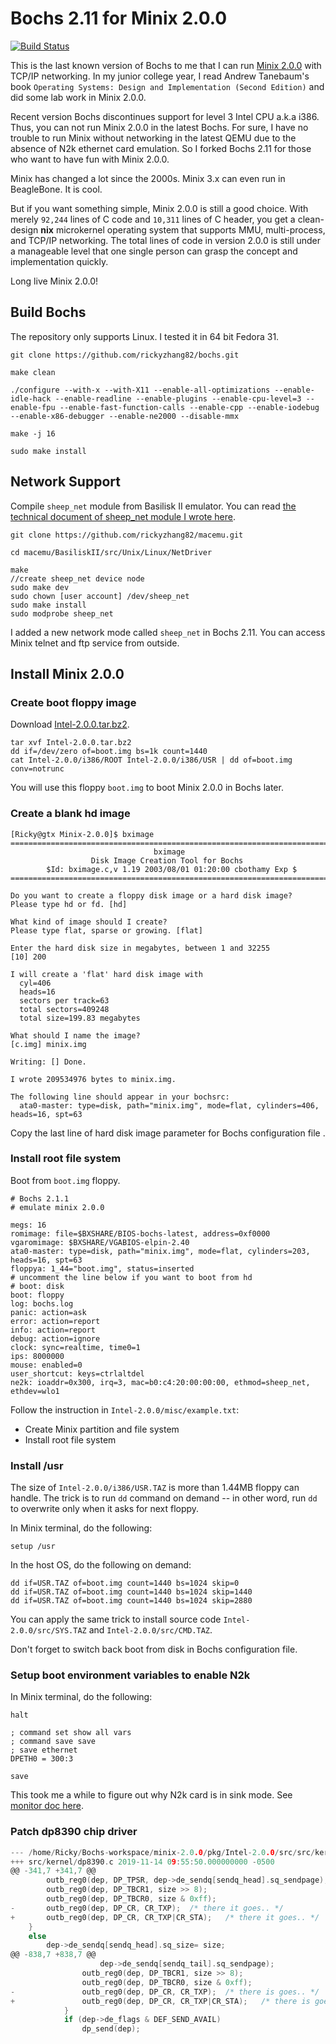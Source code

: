Bochs 2.11 for Minix 2.0.0
==========================

[![Build Status](https://api.cirrus-ci.com/github/rickyzhang82/bochs.svg)](https://cirrus-ci.com/github/rickyzhang82/bochs.svg)

This is the last known version of Bochs to me that I can run [Minix 2.0.0](http://download.minix3.org/previous-versions/Intel-2.0.0/) with TCP/IP networking. In my junior college year, I read Andrew Tanebaum's book `Operating Systems: Design and Implementation (Second Edition)` and did some lab work in Minix 2.0.0.

Recent version Bochs discontinues support for level 3 Intel CPU a.k.a i386. Thus, you can not run Minix 2.0.0 in the latest Bochs. For sure, I have no trouble to run Minix without networking in the latest QEMU due to the absence of N2k ethernet card emulation. So I forked Bochs 2.11 for those who want to have fun with Minix 2.0.0.

Minix has changed a lot since the 2000s. Minix 3.x can even run in BeagleBone. It is cool. 

But if you want something simple, Minix 2.0.0 is still a good choice. With merely `92,244` lines of C code and `10,311` lines of C header, you get a clean-design **nix** microkernel operating system that supports MMU, multi-process, and TCP/IP networking. The total lines of code in version 2.0.0 is still under a manageable level that one single person can grasp the concept and implementation quickly.

Long live Minix 2.0.0!


Build Bochs
-----------

The repository only supports Linux. I tested it in 64 bit Fedora 31.

```
git clone https://github.com/rickyzhang82/bochs.git

make clean

./configure --with-x --with-X11 --enable-all-optimizations --enable-idle-hack --enable-readline --enable-plugins --enable-cpu-level=3 --enable-fpu --enable-fast-function-calls --enable-cpp --enable-iodebug --enable-x86-debugger --enable-ne2000 --disable-mmx

make -j 16

sudo make install
```


Network Support
---------------

Compile `sheep_net` module from Basilisk II emulator. You can read [the technical document of sheep_net module I wrote here](https://github.com/rickyzhang82/macemu/tree/master/BasiliskII/src/Unix/Linux/NetDriver).

```
git clone https://github.com/rickyzhang82/macemu.git

cd macemu/BasiliskII/src/Unix/Linux/NetDriver

make
//create sheep_net device node
sudo make dev
sudo chown [user account] /dev/sheep_net
sudo make install
sudo modprobe sheep_net

```

I added a new network mode called `sheep_net` in Bochs 2.11. You can access Minix telnet and ftp service from outside.




Install Minix 2.0.0
--------------------


### Create boot floppy image

Download [Intel-2.0.0.tar.bz2](http://download.minix3.org/previous-versions/bzipped/Intel-2.0.0.tar.bz2).

```
tar xvf Intel-2.0.0.tar.bz2
dd if=/dev/zero of=boot.img bs=1k count=1440
cat Intel-2.0.0/i386/ROOT Intel-2.0.0/i386/USR | dd of=boot.img conv=notrunc
```

You will use this floppy `boot.img` to boot Minix 2.0.0 in Bochs later.

### Create a blank hd image

```
[Ricky@gtx Minix-2.0.0]$ bximage
========================================================================
                                bximage
                  Disk Image Creation Tool for Bochs
        $Id: bximage.c,v 1.19 2003/08/01 01:20:00 cbothamy Exp $
========================================================================

Do you want to create a floppy disk image or a hard disk image?
Please type hd or fd. [hd] 

What kind of image should I create?
Please type flat, sparse or growing. [flat] 

Enter the hard disk size in megabytes, between 1 and 32255
[10] 200

I will create a 'flat' hard disk image with
  cyl=406
  heads=16
  sectors per track=63
  total sectors=409248
  total size=199.83 megabytes

What should I name the image?
[c.img] minix.img

Writing: [] Done.

I wrote 209534976 bytes to minix.img.

The following line should appear in your bochsrc:
  ata0-master: type=disk, path="minix.img", mode=flat, cylinders=406, heads=16, spt=63
```

Copy the last line of hard disk image parameter for Bochs configuration file .



### Install root file system

Boot from `boot.img` floppy.

```
# Bochs 2.1.1
# emulate minix 2.0.0

megs: 16
romimage: file=$BXSHARE/BIOS-bochs-latest, address=0xf0000
vgaromimage: $BXSHARE/VGABIOS-elpin-2.40
ata0-master: type=disk, path="minix.img", mode=flat, cylinders=203, heads=16, spt=63
floppya: 1_44="boot.img", status=inserted
# uncomment the line below if you want to boot from hd
# boot: disk
boot: floppy
log: bochs.log
panic: action=ask
error: action=report
info: action=report
debug: action=ignore
clock: sync=realtime, time0=1
ips: 8000000
mouse: enabled=0
user_shortcut: keys=ctrlaltdel
ne2k: ioaddr=0x300, irq=3, mac=b0:c4:20:00:00:00, ethmod=sheep_net, ethdev=wlo1
```

Follow the instruction in `Intel-2.0.0/misc/example.txt`:

- Create Minix partition and file system
- Install root file system


### Install /usr

The size of `Intel-2.0.0/i386/USR.TAZ` is more than 1.44MB floppy can handle. The trick is to run `dd` command on demand -- in other word, run `dd` to overwrite only when it asks for next floppy.

In Minix terminal, do the following:

```
setup /usr
```

In the host OS, do the following on demand:

```
dd if=USR.TAZ of=boot.img count=1440 bs=1024 skip=0
dd if=USR.TAZ of=boot.img count=1440 bs=1024 skip=1440
dd if=USR.TAZ of=boot.img count=1440 bs=1024 skip=2880
```

You can apply the same trick to install source code `Intel-2.0.0/src/SYS.TAZ` and `Intel-2.0.0/src/CMD.TAZ`.

Don't forget to switch back boot from disk in Bochs configuration file.


### Setup boot environment variables to enable N2k

In Minix terminal, do the following:

```
halt

; command set show all vars
; command save save
; save ethernet
DPETH0 = 300:3

save
```

This took me a while to figure out why N2k card is in sink mode. See [monitor doc here](https://minix1.woodhull.com/current/2.0.4/wwwman/man8/monitor.8.html).


### Patch dp8390 chip driver

```C
--- /home/Ricky/Bochs-workspace/minix-2.0.0/pkg/Intel-2.0.0/src/src/kernel/dp8390.c	1996-10-01 08:00:00.000000000 -0400
+++ src/kernel/dp8390.c	2019-11-14 09:55:50.000000000 -0500
@@ -341,7 +341,7 @@
 		outb_reg0(dep, DP_TPSR, dep->de_sendq[sendq_head].sq_sendpage);
 		outb_reg0(dep, DP_TBCR1, size >> 8);
 		outb_reg0(dep, DP_TBCR0, size & 0xff);
-		outb_reg0(dep, DP_CR, CR_TXP);	/* there it goes.. */
+		outb_reg0(dep, DP_CR, CR_TXP|CR_STA);	/* there it goes.. */
 	}
 	else
 		dep->de_sendq[sendq_head].sq_size= size;
@@ -838,7 +838,7 @@
 					dep->de_sendq[sendq_tail].sq_sendpage);
 				outb_reg0(dep, DP_TBCR1, size >> 8);
 				outb_reg0(dep, DP_TBCR0, size & 0xff);
-				outb_reg0(dep, DP_CR, CR_TXP);	/* there is goes.. */
+				outb_reg0(dep, DP_CR, CR_TXP|CR_STA);	/* there is goes.. */
 			}
 			if (dep->de_flags & DEF_SEND_AVAIL)
 				dp_send(dep);
```
